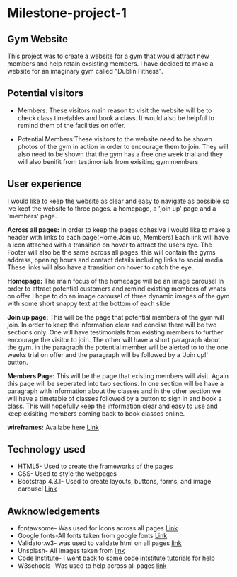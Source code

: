 # Milestone-project-1
## Gym Website
This project was to create a website for a gym that would attract new members and help retain exsisting members.
I have decided to make a website for an imaginary gym called "Dublin Fitness".

## Potential visitors
* Members: These visitors main reason to visit the website will be to check class timetables and book a class.
It would also be helpful to remind them of the facilities on offer.

* Potential Members:These visitors to the website need to be shown photos of the gym in action in order to encourage them to join. 
 They will also need to be shown that the gym has a free one week trial and they will also benifit from testimonials from exisiting gym members

## User experience
I would like to keep the website as clear and easy to navigate as possible so ive kept the website to three pages.
a homepage, a 'join up' page  and a 'members' page.

**Across all pages:**
In order to keep the pages cohesive i would like to make a header with links to each page(Home,Join up, Members)
Each link will have a icon attached with a transition on hover to attract the users eye.
The Footer will also be the same across all pages. this will contain the gyms address, opening hours and contact details including links to social media.
These links will also have a transition on hover to catch the eye.

**Homepage:**
The main focus of the homepage will be an image carousel In order to attract potential customers and remind existing members of whats on offer
I hope to do an image carousel of three dynamic images of the gym with some short snappy text at the bottom of each slide

**Join up page:**
This will be the page that potential members of the gym will join. In order to keep the information clear and concise there will be two sections only.
One will have testimonials from existing members to further encourage the visitor to join. 
The other will have a short paragraph about the gym. in the paragraph the potential member will be alerted to to the one weeks trial on offer 
and the paragraph will be followed by a 'Join up!' button.

**Members Page:**
This will be the page that existing members will visit. Again this page will be seperated into two sections.
In one section will be have a paragraph with information about the classes 
and in the other section we will have a timetable of classes followed by a button to sign in and book a class. 
This will hopefully keep the information clear and easy to use and keep exisiting members coming back to book classes online.

**wireframes:** Availabe here [Link](/assets/images/wireframes)


## Technology used
* HTML5- Used to create the frameworks of the pages
* CSS- Used to style the webpages
* Bootstrap 4.3.1- Used to create layouts, buttons, forms, and image carousel [Link](https://getbootstrap.com/)


## Awknowledgements
* fontawsome- Was used for Icons across all pages [Link](https://fontawesome.com/)
* Google fonts-All fonts taken from google fonts [Link](https://fonts.google.com)
* Validator.w3- was used to validate html on all pages [link]( https://validator.w3.org/nu/)
* Unsplash- All images taken from [link](https://unsplash.com/)
* Code Institute- I went back to some code intstitute tutorials for help
* W3schools- Was used to help across all pages [link](https://www.w3schools.com)